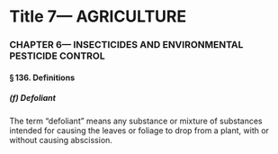 
# Title 7— AGRICULTURE
### CHAPTER 6— INSECTICIDES AND ENVIRONMENTAL PESTICIDE CONTROL
#### § 136. Definitions
##### (f) Defoliant

The term “defoliant” means any substance or mixture of substances intended for causing the leaves or foliage to drop from a plant, with or without causing abscission.
